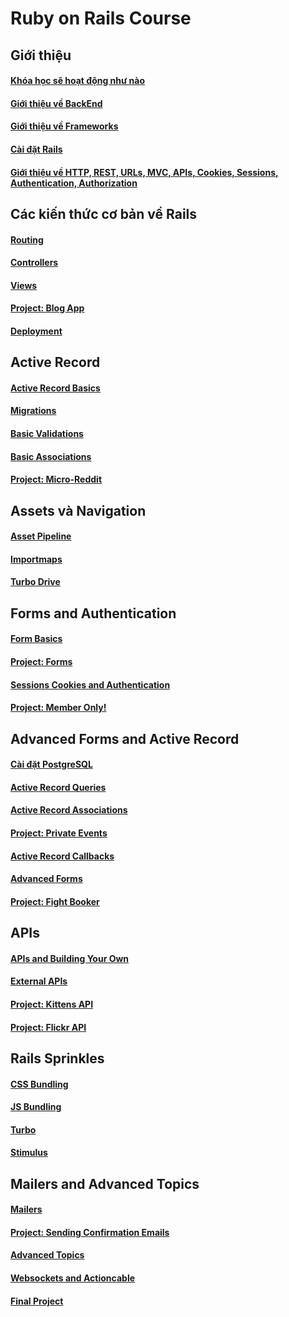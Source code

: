 # Ruby on Rails Course

## Giới thiệu

#### [Khóa học sẽ hoạt động như nào](https://www.theodinproject.com/lessons/ruby-on-rails-how-this-course-will-work)
#### [Giới thiệu về BackEnd](https://www.theodinproject.com/lessons/ruby-on-rails-introduction-to-the-back-end)
#### [Giới thiệu về Frameworks](https://www.theodinproject.com/lessons/ruby-on-rails-introduction-to-frameworks)
#### [Cài đặt Rails](https://www.theodinproject.com/lessons/ruby-on-rails-installing-rails)
#### [Giới thiệu về HTTP, REST, URLs, MVC, APIs, Cookies, Sessions, Authentication, Authorization](https://www.theodinproject.com/lessons/ruby-on-rails-a-railsy-web-refresher)

## Các kiến thức cơ bản về Rails

#### [Routing](https://www.theodinproject.com/lessons/ruby-on-rails-routing)
#### [Controllers](https://www.theodinproject.com/lessons/ruby-on-rails-controllers)
#### [Views](https://www.theodinproject.com/lessons/ruby-on-rails-views)
#### [Project: Blog App](https://www.theodinproject.com/lessons/ruby-on-rails-blog-app)
#### [Deployment](https://www.theodinproject.com/lessons/ruby-on-rails-deployment)

## Active Record

#### [Active Record Basics](https://www.theodinproject.com/lessons/ruby-on-rails-active-record-basics)
#### [Migrations](https://www.theodinproject.com/lessons/ruby-on-rails-migrations)
#### [Basic Validations](https://www.theodinproject.com/lessons/ruby-on-rails-basic-validations)
#### [Basic Associations](https://www.theodinproject.com/lessons/ruby-on-rails-basic-associations)
#### [Project: Micro-Reddit](https://www.theodinproject.com/lessons/ruby-on-rails-micro-reddit)

## Assets và Navigation

#### [Asset Pipeline](https://www.theodinproject.com/lessons/ruby-on-rails-the-asset-pipeline)
#### [Importmaps](https://www.theodinproject.com/lessons/ruby-on-rails-importmaps)
#### [Turbo Drive](https://www.theodinproject.com/lessons/ruby-on-rails-turbo-drive)

## Forms and Authentication

#### [Form Basics](https://www.theodinproject.com/lessons/ruby-on-rails-form-basics)
#### [Project: Forms](https://www.theodinproject.com/lessons/ruby-on-rails-forms)
#### [Sessions Cookies and Authentication](https://www.theodinproject.com/lessons/ruby-on-rails-sessions-cookies-and-authentication)
#### [Project: Member Only!](https://www.theodinproject.com/lessons/ruby-on-rails-members-only)

## Advanced Forms and Active Record

#### [Cài đặt PostgreSQL](https://www.theodinproject.com/lessons/ruby-on-rails-installing-postgresql)
#### [Active Record Queries](https://www.theodinproject.com/lessons/ruby-on-rails-active-record-queries)
#### [Active Record Associations](https://www.theodinproject.com/lessons/ruby-on-rails-active-record-associations)
#### [Project: Private Events](https://www.theodinproject.com/lessons/ruby-on-rails-private-events)
#### [Active Record Callbacks](https://www.theodinproject.com/lessons/ruby-on-rails-active-record-callbacks)
#### [Advanced Forms](https://www.theodinproject.com/lessons/ruby-on-rails-advanced-forms)
#### [Project: Fight Booker](https://www.theodinproject.com/lessons/ruby-on-rails-flight-booker)

## APIs

#### [APIs and Building Your Own](https://www.theodinproject.com/lessons/ruby-on-rails-apis-and-building-your-own)
#### [External APIs](https://www.theodinproject.com/lessons/ruby-on-rails-working-with-external-apis)
#### [Project: Kittens API](https://www.theodinproject.com/lessons/ruby-on-rails-kittens-api)
#### [Project: Flickr API](https://www.theodinproject.com/lessons/ruby-on-rails-flickr-api)

## Rails Sprinkles

#### [CSS Bundling](https://www.theodinproject.com/lessons/ruby-on-rails-css-bundling)
#### [JS Bundling](https://www.theodinproject.com/lessons/ruby-on-rails-js-bundling)
#### [Turbo](https://www.theodinproject.com/lessons/ruby-on-rails-turbo)
#### [Stimulus](https://www.theodinproject.com/lessons/ruby-on-rails-stimulus)

## Mailers and Advanced Topics

#### [Mailers](https://www.theodinproject.com/lessons/ruby-on-rails-mailers)
#### [Project: Sending Confirmation Emails](https://www.theodinproject.com/lessons/ruby-on-rails-sending-confirmation-emails)
#### [Advanced Topics](https://www.theodinproject.com/lessons/ruby-on-rails-advanced-topics)
#### [Websockets and Actioncable](https://www.theodinproject.com/lessons/ruby-on-rails-websockets-and-actioncable)
#### [Final Project](https://www.theodinproject.com/lessons/ruby-on-rails-rails-final-project)
